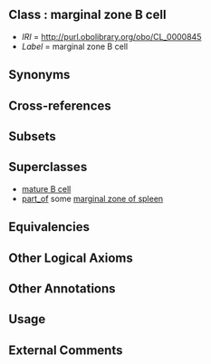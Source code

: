 
## Class : marginal zone B cell

 * *IRI* = http://purl.obolibrary.org/obo/CL_0000845
 * *Label* = marginal zone B cell

## Synonyms


## Cross-references


## Subsets


## Superclasses

 * [mature B cell](../../CL/85/CL_0000785.md)
 * [part_of](../../BFO/50/BFO_0000050.md) some [marginal zone of spleen](../../UBERON/51/UBERON_0001251.md)

## Equivalencies


## Other Logical Axioms


## Other Annotations


## Usage


## External Comments

